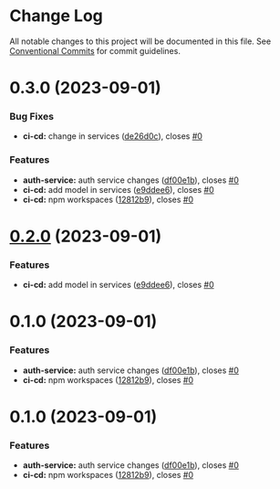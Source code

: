 # Change Log

All notable changes to this project will be documented in this file.
See [Conventional Commits](https://conventionalcommits.org) for commit guidelines.

# 0.3.0 (2023-09-01)


### Bug Fixes

* **ci-cd:** change in services ([de26d0c](https://github.com/Surbhi-sharma1/npm-workspace/commit/de26d0cb2902784cee4f1c826d72cd3c00466a07)), closes [#0](https://github.com/Surbhi-sharma1/npm-workspace/issues/0)


### Features

* **auth-service:** auth service changes ([df00e1b](https://github.com/Surbhi-sharma1/npm-workspace/commit/df00e1b948612b175175503f03daf6c3c20d43a3)), closes [#0](https://github.com/Surbhi-sharma1/npm-workspace/issues/0)
* **ci-cd:** add model in services ([e9ddee6](https://github.com/Surbhi-sharma1/npm-workspace/commit/e9ddee6ad648ec52b77f2d8007cdf9dc9b9da886)), closes [#0](https://github.com/Surbhi-sharma1/npm-workspace/issues/0)
* **ci-cd:** npm workspaces ([12812b9](https://github.com/Surbhi-sharma1/npm-workspace/commit/12812b95ecd32a1f2bc0526c8944d5399386830c)), closes [#0](https://github.com/Surbhi-sharma1/npm-workspace/issues/0)





# [0.2.0](https://github.com/Surbhi-sharma1/npm-workspace/compare/chat@0.1.0...chat@0.2.0) (2023-09-01)


### Features

* **ci-cd:** add model in services ([e9ddee6](https://github.com/Surbhi-sharma1/npm-workspace/commit/e9ddee6ad648ec52b77f2d8007cdf9dc9b9da886)), closes [#0](https://github.com/Surbhi-sharma1/npm-workspace/issues/0)





# 0.1.0 (2023-09-01)


### Features

* **auth-service:** auth service changes ([df00e1b](https://github.com/Surbhi-sharma1/npm-workspace/commit/df00e1b948612b175175503f03daf6c3c20d43a3)), closes [#0](https://github.com/Surbhi-sharma1/npm-workspace/issues/0)
* **ci-cd:** npm workspaces ([12812b9](https://github.com/Surbhi-sharma1/npm-workspace/commit/12812b95ecd32a1f2bc0526c8944d5399386830c)), closes [#0](https://github.com/Surbhi-sharma1/npm-workspace/issues/0)





# 0.1.0 (2023-09-01)


### Features

* **auth-service:** auth service changes ([df00e1b](https://github.com/Surbhi-sharma1/npm-workspace/commit/df00e1b948612b175175503f03daf6c3c20d43a3)), closes [#0](https://github.com/Surbhi-sharma1/npm-workspace/issues/0)
* **ci-cd:** npm workspaces ([12812b9](https://github.com/Surbhi-sharma1/npm-workspace/commit/12812b95ecd32a1f2bc0526c8944d5399386830c)), closes [#0](https://github.com/Surbhi-sharma1/npm-workspace/issues/0)
